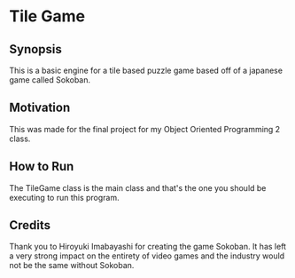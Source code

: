 # Tile Game

## Synopsis
This is a basic engine for a tile based puzzle game based off of a japanese game called Sokoban.

## Motivation
This was made for the final project for my Object Oriented Programming 2 class.

## How to Run
The TileGame class is the main class and that's the one you should be executing to run this program.

## Credits
Thank you to Hiroyuki Imabayashi for creating the game Sokoban. It has left a very strong impact on the entirety of video games and the industry would not be the same without Sokoban.
